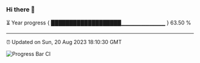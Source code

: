 ### Hi there 👋

⏳ Year progress { ███████████████████▁▁▁▁▁▁▁▁▁▁▁ } 63.50 %

---

⏰ Updated on Sun, 20 Aug 2023 18:10:30 GMT

![Progress Bar CI](https://github.com/liununu/liununu/workflows/Progress%20Bar%20CI/badge.svg)
